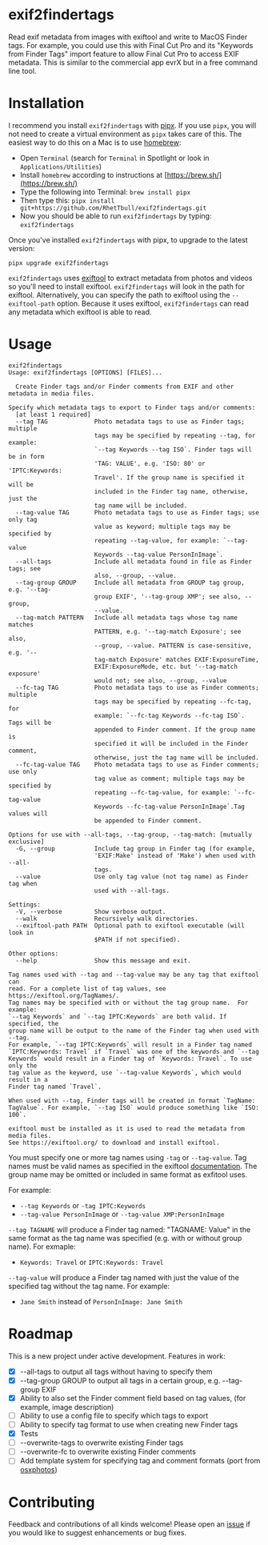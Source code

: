 # exif2findertags
Read exif metadata from images with exiftool and write to MacOS Finder tags.  For example, you could use this with Final Cut Pro and its "Keywords from Finder Tags" import feature to allow Final Cut Pro to access EXIF metadata. This is similar to the commercial app evrX but in a free command line tool.

# Installation
I recommend you install `exif2findertags` with [pipx](https://github.com/pipxproject/pipx). If you use `pipx`, you will not need to create a virtual environment as `pipx` takes care of this. The easiest way to do this on a Mac is to use [homebrew](https://brew.sh/):

- Open `Terminal` (search for `Terminal` in Spotlight or look in `Applications/Utilities`)
- Install `homebrew` according to instructions at [https://brew.sh/](https://brew.sh/)
- Type the following into Terminal: `brew install pipx`
- Then type this: `pipx install git+https://github.com/RhetTbull/exif2findertags.git`
- Now you should be able to run `exif2findertags` by typing: `exif2findertags`

Once you've installed `exif2findertags` with pipx, to upgrade to the latest version:

    pipx upgrade exif2findertags

`exif2findertags` uses [exiftool](https://exiftool.org) to extract metadata from photos and videos so you'll need to install exiftool.  `exif2findertags` will look in the path for exiftool.  Alternatively, you can specify the path to exiftool using the `--exiftool-path` option.  Because it uses exiftool, `exif2findertags` can read any metadata which exiftool is able to read.


# Usage
```
exif2findertags
Usage: exif2findertags [OPTIONS] [FILES]...

  Create Finder tags and/or Finder comments from EXIF and other metadata in media files.

Specify which metadata tags to export to Finder tags and/or comments:
  [at least 1 required]
  --tag TAG             Photo metadata tags to use as Finder tags; multiple
                        tags may be specified by repeating --tag, for example:
                        `--tag Keywords --tag ISO`. Finder tags will be in form
                        'TAG: VALUE', e.g. 'ISO: 80' or 'IPTC:Keywords:
                        Travel'. If the group name is specified it will be
                        included in the Finder tag name, otherwise, just the
                        tag name will be included.
  --tag-value TAG       Photo metadata tags to use as Finder tags; use only tag
                        value as keyword; multiple tags may be specified by
                        repeating --tag-value, for example: `--tag-value
                        Keywords --tag-value PersonInImage`.
  --all-tags            Include all metadata found in file as Finder tags; see
                        also, --group, --value.
  --tag-group GROUP     Include all metadata from GROUP tag group, e.g. '--tag-
                        group EXIF', '--tag-group XMP'; see also, --group,
                        --value.
  --tag-match PATTERN   Include all metadata tags whose tag name matches
                        PATTERN, e.g. '--tag-match Exposure'; see also,
                        --group, --value. PATTERN is case-sensitive, e.g. '--
                        tag-match Exposure' matches EXIF:ExposureTime,
                        EXIF:ExposureMode, etc. but '--tag-match exposure'
                        would not; see also, --group, --value
  --fc-tag TAG          Photo metadata tags to use as Finder comments; multiple
                        tags may be specified by repeating --fc-tag, for
                        example: `--fc-tag Keywords --fc-tag ISO`. Tags will be
                        appended to Finder comment. If the group name is
                        specified it will be included in the Finder comment,
                        otherwise, just the tag name will be included.
  --fc-tag-value TAG    Photo metadata tags to use as Finder comments; use only
                        tag value as comment; multiple tags may be specified by
                        repeating --fc-tag-value, for example: `--fc-tag-value
                        Keywords --fc-tag-value PersonInImage`.Tag values will
                        be appended to Finder comment.

Options for use with --all-tags, --tag-group, --tag-match: [mutually exclusive]
  -G, --group           Include tag group in Finder tag (for example,
                        'EXIF:Make' instead of 'Make') when used with --all-
                        tags.
  --value               Use only tag value (not tag name) as Finder tag when
                        used with --all-tags.

Settings:
  -V, --verbose         Show verbose output.
  --walk                Recursively walk directories.
  --exiftool-path PATH  Optional path to exiftool executable (will look in
                        $PATH if not specified).

Other options:
  --help                Show this message and exit.

Tag names used with --tag and --tag-value may be any tag that exiftool can
read. For a complete list of tag values, see https://exiftool.org/TagNames/.
Tag names may be specified with or without the tag group name.  For example:
`--tag Keywords` and `--tag IPTC:Keywords` are both valid. If specified, the
group name will be output to the name of the Finder tag when used with --tag.
For example, `--tag IPTC:Keywords` will result in a Finder tag named
`IPTC:Keywords: Travel` if `Travel` was one of the keywords and `--tag
Keywords` would result in a Finder tag of `Keywords: Travel`. To use only the
tag value as the keyword, use `--tag-value Keywords`, which would result in a
Finder tag named `Travel`.

When used with --tag, Finder tags will be created in format `TagName:
TagValue`. For example, `--tag ISO` would produce something like `ISO: 100`.

exiftool must be installed as it is used to read the metadata from media files.
See https://exiftool.org/ to download and install exiftool.
```

You must specify one or more tag names using `-tag` or `--tag-value`.  Tag names must be valid names as specified in the exiftool [documentation](https://exiftool.org/TagNames/).  The group name may be omitted or included in same format as exfitool uses.

For example:

- `--tag Keywords` or `-tag IPTC:Keywords`
- `--tag-value PersonInImage` or `--tag-value XMP:PersonInImage`

`--tag TAGNAME` will produce a Finder tag named: "TAGNAME: Value" in the same format as the tag name was specified (e.g. with or without group name).  For exmaple:

- `Keywords: Travel` or `IPTC:Keywords: Travel`

`--tag-value` will produce a Finder tag named with just the value of the specified tag without the tag name.  For example:

- `Jane Smith` instead of `PersonInImage: Jane Smith`

# Roadmap

This is a new project under active development. Features in work:

- [x] --all-tags to output all tags without having to specify them
- [X] --tag-group GROUP to output all tags in a certain group, e.g. --tag-group EXIF
- [X] Ability to also set the Finder comment field based on tag values, (for example, image description)
- [ ] Ability to use a config file to specify which tags to export
- [ ] Ability to specify tag format to use when creating new Finder tags
- [X] Tests
- [ ] --overwrite-tags to overwrite existing Finder tags
- [ ] --overwrite-fc to overwrite existing Finder comments 
- [ ] Add template system for specifying tag and comment formats (port from [osxphotos](https://github.com/RhetTbull/osxphotos))

# Contributing

Feedback and contributions of all kinds welcome!  Please open an [issue](https://github.com/RhetTbull/exif2findertags/issues) if you would like to suggest enhancements or bug fixes.
